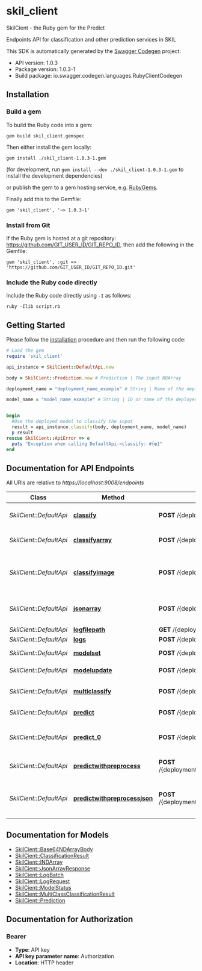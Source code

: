 # skil_client

SkilCient - the Ruby gem for the Predict

Endpoints API for classification and other prediction services in SKIL

This SDK is automatically generated by the [Swagger Codegen](https://github.com/swagger-api/swagger-codegen) project:

- API version: 1.0.3
- Package version: 1.0.3-1
- Build package: io.swagger.codegen.languages.RubyClientCodegen

## Installation

### Build a gem

To build the Ruby code into a gem:

```shell
gem build skil_client.gemspec
```

Then either install the gem locally:

```shell
gem install ./skil_client-1.0.3-1.gem
```
(for development, run `gem install --dev ./skil_client-1.0.3-1.gem` to install the development dependencies)

or publish the gem to a gem hosting service, e.g. [RubyGems](https://rubygems.org/).

Finally add this to the Gemfile:

    gem 'skil_client', '~> 1.0.3-1'

### Install from Git

If the Ruby gem is hosted at a git repository: https://github.com/GIT_USER_ID/GIT_REPO_ID, then add the following in the Gemfile:

    gem 'skil_client', :git => 'https://github.com/GIT_USER_ID/GIT_REPO_ID.git'

### Include the Ruby code directly

Include the Ruby code directly using `-I` as follows:

```shell
ruby -Ilib script.rb
```

## Getting Started

Please follow the [installation](#installation) procedure and then run the following code:
```ruby
# Load the gem
require 'skil_client'

api_instance = SkilCient::DefaultApi.new

body = SkilCient::Prediction.new # Prediction | The input NDArray

deployment_name = "deployment_name_example" # String | Name of the deployment group

model_name = "model_name_example" # String | ID or name of the deployed model


begin
  #Use the deployed model to classify the input
  result = api_instance.classify(body, deployment_name, model_name)
  p result
rescue SkilCient::ApiError => e
  puts "Exception when calling DefaultApi->classify: #{e}"
end

```

## Documentation for API Endpoints

All URIs are relative to *https://localhost:9008/endpoints*

Class | Method | HTTP request | Description
------------ | ------------- | ------------- | -------------
*SkilCient::DefaultApi* | [**classify**](docs/DefaultApi.md#classify) | **POST** /{deploymentName}/model/{modelName}/default/classify | Use the deployed model to classify the input
*SkilCient::DefaultApi* | [**classifyarray**](docs/DefaultApi.md#classifyarray) | **POST** /{deploymentName}/model/{modelName}/default/classifyarray | Same as /classify but returns the output as Base64NDArrayBody
*SkilCient::DefaultApi* | [**classifyimage**](docs/DefaultApi.md#classifyimage) | **POST** /{deploymentName}/model/{modelName}/default/classifyimage | Use the deployed model to classify the input, using input image file from multipart form data.
*SkilCient::DefaultApi* | [**jsonarray**](docs/DefaultApi.md#jsonarray) | **POST** /{deploymentName}/model/{modelName}/default/jsonarray | Run inference on the input and returns it as a JsonArrayResponse
*SkilCient::DefaultApi* | [**logfilepath**](docs/DefaultApi.md#logfilepath) | **GET** /{deploymentName}/model/{modelName}/default/logfilepath | Get logs file path
*SkilCient::DefaultApi* | [**logs**](docs/DefaultApi.md#logs) | **POST** /{deploymentName}/model/{modelName}/default/logs | Get logs
*SkilCient::DefaultApi* | [**modelset**](docs/DefaultApi.md#modelset) | **POST** /{deploymentName}/model/{modelName}/default/modelset | Set the model to be served
*SkilCient::DefaultApi* | [**modelupdate**](docs/DefaultApi.md#modelupdate) | **POST** /{deploymentName}/model/{modelName}/default/modelupdate | Update the model to be served
*SkilCient::DefaultApi* | [**multiclassify**](docs/DefaultApi.md#multiclassify) | **POST** /{deploymentName}/model/{modelName}/default/multiclassify | Represents all of the labels for a given classification
*SkilCient::DefaultApi* | [**predict**](docs/DefaultApi.md#predict) | **POST** /{deploymentName}/model/{modelName}/default/predict | Run inference on the input array.
*SkilCient::DefaultApi* | [**predict_0**](docs/DefaultApi.md#predict_0) | **POST** /{deploymentName}/model/{modelName}/default/predictimage | Run inference on the input array, using input image file from multipart form data.
*SkilCient::DefaultApi* | [**predictwithpreprocess**](docs/DefaultApi.md#predictwithpreprocess) | **POST** /{deploymentName}/model/{modelName}/default/predictwithpreprocess | Preprocesses the input and run inference on it
*SkilCient::DefaultApi* | [**predictwithpreprocessjson**](docs/DefaultApi.md#predictwithpreprocessjson) | **POST** /{deploymentName}/model/{modelName}/default/predictwithpreprocessjson | Preprocesses the input and run inference on it and returns it as a JsonArrayResponse


## Documentation for Models

 - [SkilCient::Base64NDArrayBody](docs/Base64NDArrayBody.md)
 - [SkilCient::ClassificationResult](docs/ClassificationResult.md)
 - [SkilCient::INDArray](docs/INDArray.md)
 - [SkilCient::JsonArrayResponse](docs/JsonArrayResponse.md)
 - [SkilCient::LogBatch](docs/LogBatch.md)
 - [SkilCient::LogRequest](docs/LogRequest.md)
 - [SkilCient::ModelStatus](docs/ModelStatus.md)
 - [SkilCient::MultiClassClassificationResult](docs/MultiClassClassificationResult.md)
 - [SkilCient::Prediction](docs/Prediction.md)


## Documentation for Authorization


### Bearer

- **Type**: API key
- **API key parameter name**: Authorization
- **Location**: HTTP header

